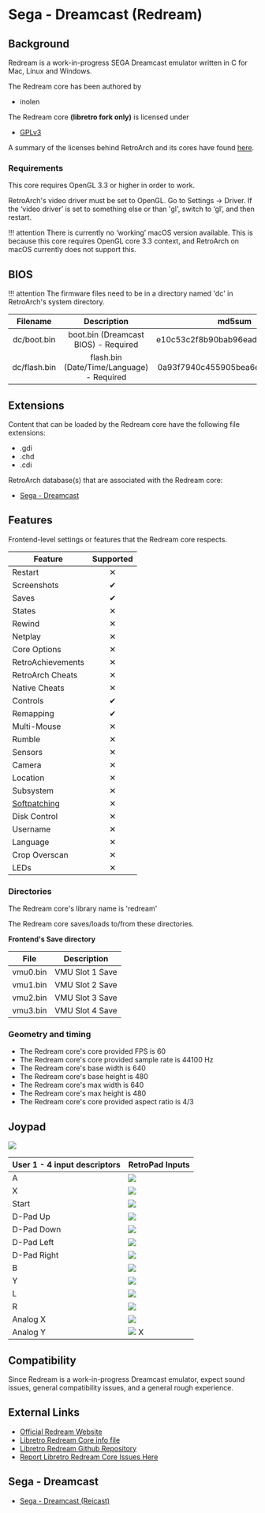 # Sega - Dreamcast (Redream)

## Background

Redream is a work-in-progress SEGA Dreamcast emulator written in C for Mac, Linux and Windows.

The Redream core has been authored by

- inolen

The Redream core **(libretro fork only)** is licensed under

- [GPLv3](https://github.com/libretro/redream/blob/master/LICENSE.txt)

A summary of the licenses behind RetroArch and its cores have found [here](https://docs.libretro.com/tech/licenses/).

### Requirements

This core requires OpenGL 3.3 or higher in order to work.

RetroArch's video driver must be set to OpenGL. Go to Settings -> Driver. If the ‘video driver’ is set to something else or than 'gl', switch to ‘gl’, and then restart.

!!! attention
	There is currently no ‘working’ macOS version available. This is because this core requires OpenGL core 3.3 context, and RetroArch on macOS currently does not support this.

## BIOS

!!! attention
	The firmware files need to be in a directory named 'dc' in RetroArch's system directory.

| Filename     | Description                               |              md5sum              |
|:------------:|:-----------------------------------------:|:--------------------------------:|
| dc/boot.bin  | boot.bin (Dreamcast BIOS) - Required      | e10c53c2f8b90bab96ead2d368858623 |
| dc/flash.bin | flash.bin (Date/Time/Language) - Required | 0a93f7940c455905bea6e392dfde92a4 |

## Extensions

Content that can be loaded by the Redream core have the following file extensions:

- .gdi
- .chd
- .cdi

RetroArch database(s) that are associated with the Redream core:

- [Sega - Dreamcast](https://github.com/libretro/libretro-database/blob/master/rdb/Sega%20-%20Dreamcast.rdb)

## Features

Frontend-level settings or features that the Redream core respects.

| Feature           | Supported |
|-------------------|:---------:|
| Restart           | ✕         |
| Screenshots       | ✔         |
| Saves             | ✔         |
| States            | ✕         |
| Rewind            | ✕         |
| Netplay           | ✕         |
| Core Options      | ✕         |
| RetroAchievements | ✕         |
| RetroArch Cheats  | ✕         |
| Native Cheats     | ✕         |
| Controls          | ✔         |
| Remapping         | ✔         |
| Multi-Mouse       | ✕         |
| Rumble            | ✕         |
| Sensors           | ✕         |
| Camera            | ✕         |
| Location          | ✕         |
| Subsystem         | ✕         |
| [Softpatching](https://docs.libretro.com/guides/softpatching/) | ✕         |
| Disk Control      | ✕         |
| Username          | ✕         |
| Language          | ✕         |
| Crop Overscan     | ✕         |
| LEDs              | ✕         |

### Directories

The Redream core's library name is 'redream'

The Redream core saves/loads to/from these directories.

**Frontend's Save directory**

| File     | Description     |
|:--------:|:---------------:|
| vmu0.bin | VMU Slot 1 Save |
| vmu1.bin | VMU Slot 2 Save |
| vmu2.bin | VMU Slot 3 Save |
| vmu3.bin | VMU Slot 4 Save |

### Geometry and timing

- The Redream core's core provided FPS is 60
- The Redream core's core provided sample rate is 44100 Hz
- The Redream core's base width is 640
- The Redream core's base height is 480
- The Redream core's max width is 640
- The Redream core's max height is 480
- The Redream core's core provided aspect ratio is 4/3

## Joypad

![](../image/controller/dc.png)

| User 1 - 4 input descriptors | RetroPad Inputs                               |
|------------------------------|-----------------------------------------------|
| A                            | ![](../image/retropad/retro_b.png)            |
| X                            | ![](../image/retropad/retro_y.png)            |
| Start                        | ![](../image/retropad/retro_start.png)        |
| D-Pad Up                     | ![](../image/retropad/retro_dpad_up.png)      |
| D-Pad Down                   | ![](../image/retropad/retro_dpad_down.png)    |
| D-Pad Left                   | ![](../image/retropad/retro_dpad_left.png)    | 
| D-Pad Right                  | ![](../image/retropad/retro_dpad_right.png)   |
| B                            | ![](../image/retropad/retro_a.png)            |
| Y                            | ![](../image/retropad/retro_a.png)            | 
| L                            | ![](../image/retropad/retro_l2.png)           |
| R                            | ![](../image/retropad/retro_r2.png)           |
| Analog X                     | ![](../image/retropad/retro_r3.png)           |
| Analog Y                     | ![](../image/retropad/retro_left_stick.png) X |

## Compatibility

Since Redream is a work-in-progress Dreamcast emulator, expect sound issues, general compatibility issues, and a general rough experience.

## External Links

- [Official Redream Website](https://redream.io/)
- [Libretro Redream Core info file](https://github.com/libretro/libretro-super/blob/master/dist/info/redream_libretro.info)
- [Libretro Redream Github Repository](https://github.com/libretro/redream)
- [Report Libretro Redream Core Issues Here](https://github.com/libretro/redream/issues)

## Sega - Dreamcast

- [Sega - Dreamcast (Reicast)](https://docs.libretro.com/library/reicast/)